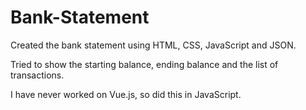 # Bank-Statement

Created the bank statement using HTML, CSS, JavaScript and JSON.

Tried to show the starting balance, ending balance and the list of transactions.

I have never worked on Vue.js, so did this in JavaScript.
